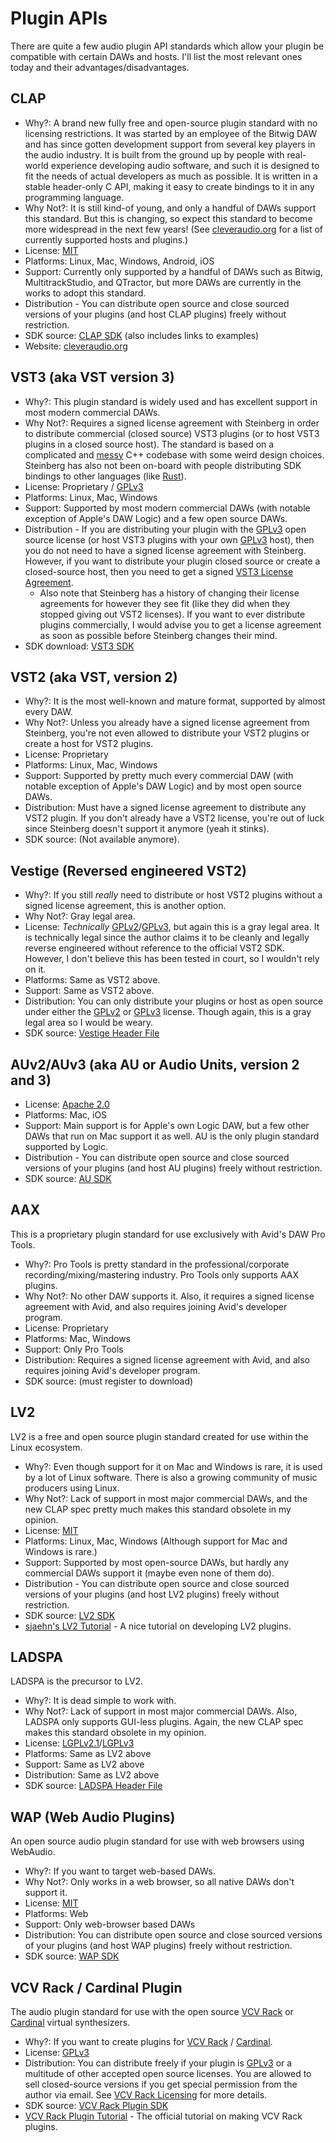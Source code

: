 # Plugin APIs
There are quite a few audio plugin API standards which allow your plugin be compatible with certain DAWs and hosts. I'll list the most relevant ones today and their advantages/disadvantages.

## CLAP
  - Why?: A brand new fully free and open-source plugin standard with no licensing restrictions. It was started by an employee of the Bitwig DAW and has since gotten development support from several key players in the audio industry. It is built from the ground up by people with real-world experience developing audio software, and such it is designed to fit the needs of actual developers as much as possible. It is written in a stable header-only C API, making it easy to create bindings to it in any programming language.
  - Why Not?: It is still kind-of young, and only a handful of DAWs support this standard. But this is changing, so expect this standard to become more widespread in the next few years! (See [cleveraudio.org](https://cleveraudio.org/hosts-and-plug-ins/) for a list of currently supported hosts and plugins.)
  - License: [MIT]
  - Platforms: Linux, Mac, Windows, Android, iOS
  - Support: Currently only supported by a handful of DAWs such as Bitwig, MultitrackStudio, and QTractor, but more DAWs are currently in the works to adopt this standard.
  - Distribution - You can distribute open source and close sourced versions of your plugins (and host CLAP plugins) freely without restriction.
  - SDK source: [CLAP SDK] (also includes links to examples)
  - Website: [cleveraudio.org](https://cleveraudio.org/)

## VST3 (aka VST version 3)
  - Why?: This plugin standard is widely used and has excellent support in most modern commercial DAWs.
  - Why Not?: Requires a signed license agreement with Steinberg in order to distribute commercial (closed source) VST3 plugins (or to host VST3 plugins in a closed source host). The standard is based on a complicated and [messy](https://github.com/juce-framework/JUCE/blob/master/modules/juce_audio_processors/format_types/juce_VST3Headers.h#L32) C++ codebase with some weird design choices. Steinberg has also not been on-board with people distributing SDK bindings to other languages (like [Rust]).
  - License: Proprietary / [GPLv3]
  - Platforms: Linux, Mac, Windows
  - Support: Supported by most modern commercial DAWs (with notable exception of Apple's DAW Logic) and a few open source DAWs.
  - Distribution - If you are distributing your plugin with the [GPLv3] open source license (or host VST3 plugins with your own [GPLv3] host), then you do not need to have a signed license agreement with Steinberg. However, if you want to distribute your plugin closed source or create a closed-source host, then you need to get a signed [VST3 License Agreement].
    - Also note that Steinberg has a history of changing their license agreements for however they see fit (like they did when they stopped giving out VST2 licenses). If you want to ever distribute plugins commercially, I would advise you to get a license agreement as soon as possible before Steinberg changes their mind.
  - SDK download: [VST3 SDK]

## VST2 (aka VST, version 2)
  - Why?: It is the most well-known and mature format, supported by almost every DAW.
  - Why Not?: Unless you already have a signed license agreement from Steinberg, you're not even allowed to distribute your VST2 plugins or create a host for VST2 plugins.
  - License: Proprietary
  - Platforms: Linux, Mac, Windows
  - Support: Supported by pretty much every commercial DAW (with notable exception of Apple's DAW Logic) and by most open source DAWs.
  - Distribution: Must have a signed license agreement to distribute any VST2 plugin. If you don't already have a VST2 license, you're out of luck since Steinberg doesn't support it anymore (yeah it stinks).
  - SDK source: (Not available anymore).

## Vestige (Reversed engineered VST2)
  - Why?: If you still *really* need to distribute or host VST2 plugins without a signed license agreement, this is another option.
  - Why Not?: Gray legal area.
  - License: *Technically* [GPLv2]/[GPLv3], but again this is a gray legal area. It is technically legal since the author claims it to be cleanly and legally reverse engineered without reference to the official VST2 SDK. However, I don't believe this has been tested in court, so I wouldn't rely on it.
  - Platforms: Same as VST2 above.
  - Support: Same as VST2 above.
  - Distribution: You can only distribute your plugins or host as open source under either the [GPLv2] or [GPLv3] license. Though again, this is a gray legal area so I would be weary.
  - SDK source: [Vestige Header File]

## AUv2/AUv3 (aka AU or Audio Units, version 2 and 3)
  - License: [Apache 2.0]
  - Platforms: Mac, iOS
  - Support: Main support is for Apple's own Logic DAW, but a few other DAWs that run on Mac support it as well. AU is the only plugin standard supported by Logic.
  - Distribution - You can distribute open source and close sourced versions of your plugins (and host AU plugins) freely without restriction.
  - SDK source: [AU SDK]

## AAX
This is a proprietary plugin standard for use exclusively with Avid's DAW Pro Tools.
  - Why?: Pro Tools is pretty standard in the professional/corporate recording/mixing/mastering industry. Pro Tools only supports AAX plugins.
  - Why Not?: No other DAW supports it. Also, it requires a signed license agreement with Avid, and also requires joining Avid's developer program.
  - License: Proprietary
  - Platforms: Mac, Windows
  - Support: Only Pro Tools
  - Distribution: Requires a signed license agreement with Avid, and also requires joining Avid's developer program.
  - SDK source: (must register to download)

 ## LV2
 LV2 is a free and open source plugin standard created for use within the Linux ecosystem.
  - Why?: Even though support for it on Mac and Windows is rare, it is used by a lot of Linux software. There is also a growing community of music producers using Linux.
  - Why Not?: Lack of support in most major commercial DAWs, and the new CLAP spec pretty much makes this standard obsolete in my opinion.
  - License: [MIT]
  - Platforms: Linux, Mac, Windows (Although support for Mac and Windows is rare.)
  - Support: Supported by most open-source DAWs, but hardly any commercial DAWs support it (maybe even none of them do).
  - Distribution - You can distribute open source and close sourced versions of your plugins (and host LV2 plugins) freely without restriction.
  - SDK source: [LV2 SDK]
  - [sjaehn's LV2 Tutorial] - A nice tutorial on developing LV2 plugins.

## LADSPA
LADSPA is the precursor to LV2.
  - Why?: It is dead simple to work with.
  - Why Not?: Lack of support in most major commercial DAWs. Also, LADSPA only supports GUI-less plugins. Again, the new CLAP spec makes this standard obsolete in my opinion.
  - License: [LGPLv2.1]/[LGPLv3]
  - Platforms: Same as LV2 above
  - Support: Same as LV2 above
  - Distribution: Same as LV2 above
  - SDK source: [LADSPA Header File]

## WAP (Web Audio Plugins)
An open source audio plugin standard for use with web browsers using WebAudio.
  - Why?: If you want to target web-based DAWs.
  - Why Not?: Only works in a web browser, so all native DAWs don't support it.
  - License: [MIT]
  - Platforms: Web
  - Support: Only web-browser based DAWs
  - Distribution: You can distribute open source and close sourced versions of your plugins (and host WAP plugins) freely without restriction.
  - SDK source: [WAP SDK]

## VCV Rack / Cardinal Plugin
The audio plugin standard for use with the open source [VCV Rack] or [Cardinal] virtual synthesizers.
  - Why?: If you want to create plugins for [VCV Rack] / [Cardinal].
  - License: [GPLv3]
  - Distribution: You can distribute freely if your plugin is [GPLv3] or a multitude of other accepted open source licenses. You are allowed to sell closed-source versions if you get special permission from the author via email. See [VCV Rack Licensing] for more details.
  - SDK source: [VCV Rack Plugin SDK]
  - [VCV Rack Plugin Tutorial] - The official tutorial on making VCV Rack plugins.

[Vestige Header File]: https://github.com/x42/lv2vst/blob/master/include/vestige.h

[VST3 License Agreement]: https://developer.steinberg.help/pages/viewpage.action?pageId=9797944
[VST3 SDK]: https://github.com/steinbergmedia/vst3sdk
[Rust]: https://www.rust-lang.org/

[AU SDK]: https://github.com/apple/AudioUnitSDK

[LV2 SDK]: https://gitlab.com/lv2/lv2
[sjaehn's LV2 Tutorial]: https://github.com/sjaehn/lv2tutorial

[LADSPA Header File]: https://www.ladspa.org/ladspa_sdk/ladspa.h.txt

[CLAP SDK]: https://github.com/free-audio/clap

[WAP SDK]: https://github.com/micbuffa/WebAudioPlugins

[VCV Rack]: https://vcvrack.com/
[Cardinal]: https://github.com/DISTRHO/Cardinal
[VCV Rack Licensing]: https://vcvrack.com/manual/PluginLicensing
[VCV Rack Plugin SDK]: https://vcvrack.com/downloads/
[VCV Rack Plugin Tutorial]: https://vcvrack.com/manual/PluginDevelopmentTutorial

[GPLv2]: https://opensource.org/licenses/gpl-2.0.php
[GPLv3]: https://choosealicense.com/licenses/gpl-3.0/
[MIT]: https://choosealicense.com/licenses/mit/
[Apache 2.0]: https://choosealicense.com/licenses/apache-2.0/
[LGPLv2.1]: https://opensource.org/licenses/lgpl-2.1.php
[LGPLv3]: https://choosealicense.com/licenses/lgpl-3.0/
